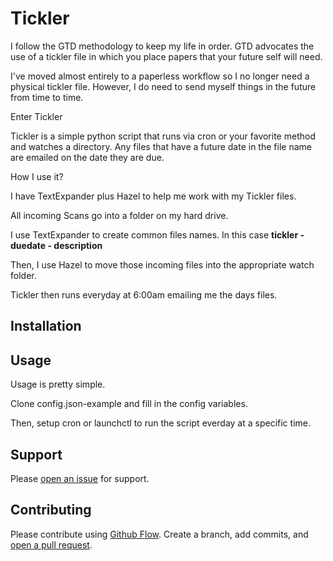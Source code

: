 # Tickler

I follow the GTD methodology to keep my life in order. GTD advocates the use of a tickler file in which you place papers that your future self will need. 

I've moved almost entirely to a paperless workflow so I no longer need a physical tickler file. However, I do need to send myself things in the future from time to time. 

Enter Tickler

Tickler is a simple python script that runs via cron or your favorite method and watches a directory. Any files that have a future date in the file name are emailed on the date they are due. 

How I use it?

I have TextExpander plus Hazel to help me work with my Tickler files.

All incoming Scans go into a folder on my hard drive.

I use TextExpander to create common files names. In this case **tickler - duedate - description**

Then, I use Hazel to move those incoming files into the appropriate watch folder.

Tickler then runs everyday at 6:00am emailing me the days files. 

## Installation


## Usage

Usage is pretty simple. 

Clone config.json-example and fill in the config variables.

Then, setup cron or launchctl to run the script everday at a specific time. 


## Support

Please [open an issue](https://github.com/JoeCotellese/tickler/issues) for support.

## Contributing

Please contribute using [Github Flow](https://guides.github.com/introduction/flow/). Create a branch, add commits, and [open a pull request](https://github.com/JoeCotellese/tickler/compare/).
